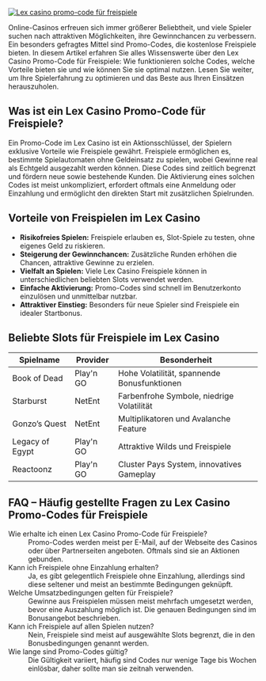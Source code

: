 [![Lex casino promo-code für freispiele](https://123-caf.pages.dev/gitsignup.png)](https://vrmoo.ru/Bt82HjjY)

<p>Online-Casinos erfreuen sich immer größerer Beliebtheit, und viele Spieler suchen nach attraktiven Möglichkeiten, ihre Gewinnchancen zu verbessern. Ein besonders gefragtes Mittel sind Promo-Codes, die kostenlose Freispiele bieten. In diesem Artikel erfahren Sie alles Wissenswerte über den Lex Casino Promo-Code für Freispiele: Wie funktionieren solche Codes, welche Vorteile bieten sie und wie können Sie sie optimal nutzen. Lesen Sie weiter, um Ihre Spielerfahrung zu optimieren und das Beste aus Ihren Einsätzen herauszuholen.</p>  <h2>Was ist ein Lex Casino Promo-Code für Freispiele?</h2> <p>Ein Promo-Code im Lex Casino ist ein Aktionsschlüssel, der Spielern exklusive Vorteile wie Freispiele gewährt. Freispiele ermöglichen es, bestimmte Spielautomaten ohne Geldeinsatz zu spielen, wobei Gewinne real als Echtgeld ausgezahlt werden können. Diese Codes sind zeitlich begrenzt und fördern neue sowie bestehende Kunden. Die Aktivierung eines solchen Codes ist meist unkompliziert, erfordert oftmals eine Anmeldung oder Einzahlung und ermöglicht den direkten Start mit zusätzlichen Spielrunden.</p>  <h2>Vorteile von Freispielen im Lex Casino</h2> <ul>   <li><strong>Risikofreies Spielen:</strong> Freispiele erlauben es, Slot-Spiele zu testen, ohne eigenes Geld zu riskieren.</li>   <li><strong>Steigerung der Gewinnchancen:</strong> Zusätzliche Runden erhöhen die Chancen, attraktive Gewinne zu erzielen.</li>   <li><strong>Vielfalt an Spielen:</strong> Viele Lex Casino Freispiele können in unterschiedlichen beliebten Slots verwendet werden.</li>   <li><strong>Einfache Aktivierung:</strong> Promo-Codes sind schnell im Benutzerkonto einzulösen und unmittelbar nutzbar.</li>   <li><strong>Attraktiver Einstieg:</strong> Besonders für neue Spieler sind Freispiele ein idealer Startbonus.</li> </ul>  <h2>Beliebte Slots für Freispiele im Lex Casino</h2> <table>   <thead>     <tr>       <th>Spielname</th>       <th>Provider</th>       <th>Besonderheit</th>     </tr>   </thead>   <tbody>     <tr>       <td>Book of Dead</td>       <td>Play'n GO</td>       <td>Hohe Volatilität, spannende Bonusfunktionen</td>     </tr>     <tr>       <td>Starburst</td>       <td>NetEnt</td>       <td>Farbenfrohe Symbole, niedrige Volatilität</td>     </tr>     <tr>       <td>Gonzo’s Quest</td>       <td>NetEnt</td>       <td>Multiplikatoren und Avalanche Feature</td>     </tr>     <tr>       <td>Legacy of Egypt</td>       <td>Play'n GO</td>       <td>Attraktive Wilds und Freispiele</td>     </tr>     <tr>       <td>Reactoonz</td>       <td>Play'n GO</td>       <td>Cluster Pays System, innovatives Gameplay</td>     </tr>   </tbody> </table>  <h2>FAQ – Häufig gestellte Fragen zu Lex Casino Promo-Codes für Freispiele</h2> <dl>   <dt>Wie erhalte ich einen Lex Casino Promo-Code für Freispiele?</dt>   <dd>Promo-Codes werden meist per E-Mail, auf der Webseite des Casinos oder über Partnerseiten angeboten. Oftmals sind sie an Aktionen gebunden.</dd>    <dt>Kann ich Freispiele ohne Einzahlung erhalten?</dt>   <dd>Ja, es gibt gelegentlich Freispiele ohne Einzahlung, allerdings sind diese seltener und meist an bestimmte Bedingungen geknüpft.</dd>    <dt>Welche Umsatzbedingungen gelten für Freispiele?</dt>   <dd>Gewinne aus Freispielen müssen meist mehrfach umgesetzt werden, bevor eine Auszahlung möglich ist. Die genauen Bedingungen sind im Bonusangebot beschrieben.</dd>    <dt>Kann ich Freispiele auf allen Spielen nutzen?</dt>   <dd>Nein, Freispiele sind meist auf ausgewählte Slots begrenzt, die in den Bonusbedingungen genannt werden.</dd>    <dt>Wie lange sind Promo-Codes gültig?</dt>   <dd>Die Gültigkeit variiert, häufig sind Codes nur wenige Tage bis Wochen einlösbar, daher sollte man sie zeitnah verwenden.</dd> </dl>
